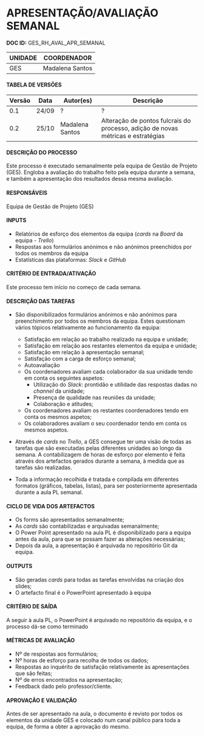 # APRESENTAÇÃO/AVALIAÇÃO SEMANAL

**DOC ID:** GES\_RH\_AVAL\_APR\_SEMANAL

| UNIDADE | COORDENADOR |
|---|---|
|GES|Madalena Santos|

#### TABELA DE VERSÕES

| Versão | Data | Autor(es) | Descrição
|---|---|---|---|
|0.1|24/09|?|?|
|0.2|25/10|Madalena Santos|Alteração de pontos fulcrais do processo, adição de novas métricas e estratégias|

#### DESCRIÇÃO DO PROCESSO

Este processo é executado semanalmente pela equipa de Gestão de Projeto (GES). Engloba a avaliação do trabalho feito pela equipa durante a semana, e também a apresentação dos resultados dessa mesma avaliação.

#### RESPONSÁVEIS

Equipa de Gestão de Projeto (GES)

#### INPUTS

* Relatórios de esforço dos elementos da equipa (_cards_ na _Board_ da equipa - _Trello_)
* Respostas aos formulários anónimos e não anónimos preenchidos por todos os membros da equipa
* Estatísticas das plataformas: _Slack_ e _GitHub_

#### CRITÉRIO DE ENTRADA/ATIVAÇÃO

Este processo tem início no começo de cada semana.

#### DESCRIÇÃO DAS TAREFAS

* São disponibilizados formulários anónimos e não anónimos para preenchimento por todos os membros da equipa. Estes questionam vários tópicos relativamente ao funcionamento da equipa:
	* Satisfação em relação ao trabalho realizado na equipa e unidade;
	* Satisfação em relação aos restantes elementos da equipa e unidade;
	* Satisfação em relação à apresentação semanal;
	* Satisfação com a carga de esforço semanal;
	* Autoavaliação
	* Os coordenadores avaliam cada colaborador da sua unidade tendo em conta os seguintes aspetos:
		* Utilização do _Slack_: prontidão e utilidade das respostas dadas no _channel_ da unidade;
		* Presença de qualidade nas reuniões da unidade;
		* Colaboração e atitudes;
	* Os coordenadores avaliam os restantes coordenadores tendo em conta os mesmos aspetos;
	* Os colaboradores avaliam o seu coordenador tendo em conta os mesmos aspetos.

	
* Através de _cards_ no _Trello_, a GES consegue ter uma visão de todas as tarefas que são executadas pelas diferentes unidades ao longo da semana. A contabilizagem de horas de esforço por elemento é feita através dos artefactos gerados durante a semana, à medida que as tarefas são realizadas.
* Toda a informação recolhida é tratada e compilada em diferentes formatos (gráficos, tabelas, listas), para ser posteriormente apresentada durante a aula PL semanal.

#### CICLO DE VIDA DOS ARTEFACTOS

* Os forms são apresentados semanalmente;
* As _cards_ são contabilizadas e arquivadas semanalmente;
* O Power Point apresentado na aula PL é disponibilizado para a equipa antes da aula, para que se possam fazer as alterações necessárias;
* Depois da aula, a apresentação é arquivada no repositório Git da equipa.

#### OUTPUTS

* São geradas _cards_ para todas as tarefas envolvidas na criação dos slides;
* O artefacto final é o PowerPoint apresentado à equipa

#### CRITÉRIO DE SAÍDA

A seguir à aula PL, o PowerPoint é arquivado no repositório da equipa, e o processo dá-se como terminado

#### MÉTRICAS DE AVALIAÇÃO

* Nº de respostas aos formulários;
* Nº horas de esforço para recolha de todos os dados;
* Respostas ao inquérito de satisfação relativamente às apresentações que são feitas;
* Nº de erros encontrados na apresentação;
* Feedback dado pelo professor/cliente.

#### APROVAÇÃO E VALIDAÇÃO

Antes de ser apresentado na aula, o documento é revisto por todos os elementos da unidade GES e colocado num canal público para toda a equipa, de forma a obter a aprovação do mesmo.
